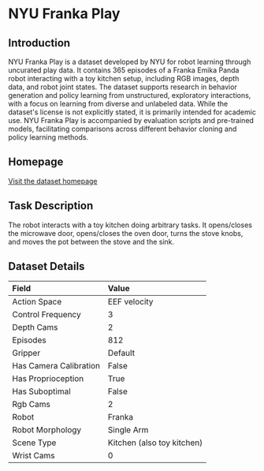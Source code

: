 # NYU Franka Play


## Introduction

NYU Franka Play is a dataset developed by NYU for robot learning through uncurated play data. It contains 365 episodes of a Franka Emika Panda robot interacting with a toy kitchen setup, including RGB images, depth data, and robot joint states. The dataset supports research in behavior generation and policy learning from unstructured, exploratory interactions, with a focus on learning from diverse and unlabeled data. While the dataset's license is not explicitly stated, it is primarily intended for academic use. NYU Franka Play is accompanied by evaluation scripts and pre-trained models, facilitating comparisons across different behavior cloning and policy learning methods.


## Homepage

[Visit the dataset homepage](https://play-to-policy.github.io/)


## Task Description

The robot interacts with a toy kitchen doing arbitrary tasks. It opens/closes the microwave door, opens/closes the oven door, turns the stove knobs, and moves the pot between the stove and the sink.


## Dataset Details

| Field                            | Value                    |
|:---------------------------------|:-------------------------|
| Action Space                     | EEF velocity           |
| Control Frequency                     | 3           |
| Depth Cams                     | 2           |
| Episodes                     | 812           |
| Gripper                     | Default           |
| Has Camera Calibration                     | False           |
| Has Proprioception                     | True           |
| Has Suboptimal                     | False           |
| Rgb Cams                     | 2           |
| Robot                     | Franka           |
| Robot Morphology                     | Single Arm           |
| Scene Type                     | Kitchen (also toy kitchen)           |
| Wrist Cams                     | 0           |


